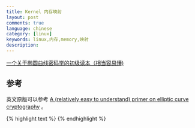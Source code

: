 ```yaml
---
title: Kernel 内存映射
layout: post
comments: true
language: chinese
category: [linux]
keywords: linux,内存,memory,映射
description:
---
```



<!-- more -->


[一个关于椭圆曲线密码学的初级读本（相当容易懂)](http://8btc.com/thread-1240-1-1.html)

## 参考

英文原版可以参考 [A (relatively easy to understand) primer on elliptic curve cryptography](https://arstechnica.com/security/2013/10/a-relatively-easy-to-understand-primer-on-elliptic-curve-cryptography/) 。

{% highlight text %}
{% endhighlight %}
